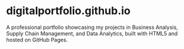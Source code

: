 # digitalportfolio.github.io
A professional portfolio showcasing my projects in Business Analysis, Supply Chain Management, and Data Analytics, built with HTML5 and hosted on GitHub Pages.
